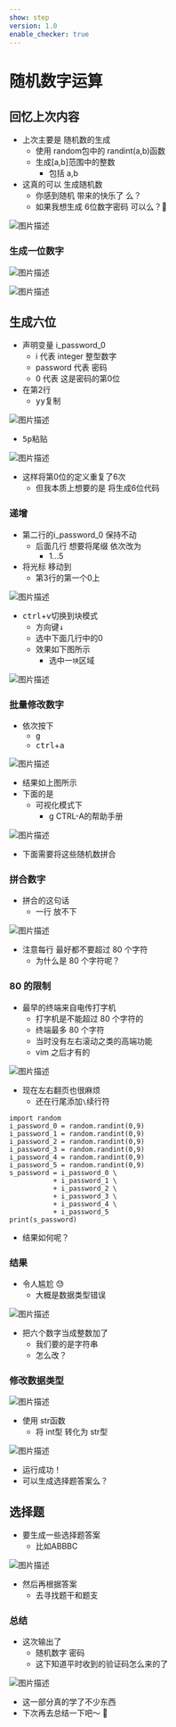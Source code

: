 ```yaml
---
show: step
version: 1.0
enable_checker: true
---
```


# 随机数字运算

## 回忆上次内容

- 上次主要是 随机数的生成
  - 使用 random包中的 randint(a,b)函数
  - 生成[a,b]范围中的整数
	  - 包括 a,b
- 这真的可以 生成随机数
	- 你感到随机 带来的快乐了 么？
	- 如果我想生成 6位数字密码 可以么？🤔

![图片描述](https://doc.shiyanlou.com/courses/uid1190679-20210818-1629257752891)

### 生成一位数字

![图片描述](https://doc.shiyanlou.com/courses/uid1190679-20220830-1661824921027)

![图片描述](https://doc.shiyanlou.com/courses/uid1190679-20220830-1661824930220)

## 生成六位

- 声明变量 i_password_0
	- i 代表 integer 整型数字
	- password 代表 密码
	- 0 代表 这是密码的第0位
- 在第2行
	- <kbd>y</kbd><kbd>y</kbd>复制

![图片描述](https://doc.shiyanlou.com/courses/uid1190679-20230731-1690779527399)

- <kbd>5</kbd><kbd>p</kbd>粘贴

![图片描述](https://doc.shiyanlou.com/courses/uid1190679-20220830-1661825120944)

- 这样将第0位的定义重复了6次
	- 但我本质上想要的是 将生成6位代码

### 递增

- 第二行的i_password_0 保持不动
	- 后面几行 想要将尾缀 依次改为
		- 1...5
- 将光标 移动到
	- 第3行的第一个0上

![图片描述](https://doc.shiyanlou.com/courses/uid1190679-20230731-1690779667613)

- <kbd>ctrl</kbd>+<kbd>v</kbd>切换到块模式
	- 方向键<kbd>↓</kbd>
	- 选中下面几行中的0
	- 效果如下图所示
		- 选中一`块`区域

![图片描述](https://doc.shiyanlou.com/courses/uid1190679-20220830-1661825321322)

### 批量修改数字

- 依次按下
	- <kbd>g</kbd>
	- <kbd>ctrl</kbd>+<kbd>a</kbd>

![图片描述](https://doc.shiyanlou.com/courses/uid1190679-20220830-1661825244756)

- 结果如上图所示
- 下面的是
	- 可视化模式下
		- g CTRL-A的帮助手册

![图片描述](https://doc.shiyanlou.com/courses/uid1190679-20230804-1691162487661)

- 下面需要将这些随机数拼合

### 拼合数字 

- 拼合的这句话
	- 一行 放不下

![图片描述](https://doc.shiyanlou.com/courses/uid1190679-20230731-1690779842748)

- 注意每行 最好都不要超过 80 个字符
	- 为什么是 80 个字符呢？

### 80 的限制

- 最早的终端来自电传打字机
  - 打字机是不能超过 80 个字符的
  - 终端最多 80 个字符
  - 当时没有左右滚动之类的高端功能
  - vim 之后才有的

![图片描述](https://doc.shiyanlou.com/courses/uid1190679-20211103-1635946258321)

- 现在左右翻页也很麻烦
	- 还在行尾添加`\`续行符

```
import random
i_password_0 = random.randint(0,9)
i_password_1 = random.randint(0,9)
i_password_2 = random.randint(0,9)
i_password_3 = random.randint(0,9)
i_password_4 = random.randint(0,9)
i_password_5 = random.randint(0,9)
s_password = i_password_0 \
           + i_password_1 \
           + i_password_2 \
           + i_password_3 \
           + i_password_4 \
           + i_password_5 
print(s_password)
```

- 结果如何呢？

### 结果
- 令人尴尬 😓
	- 大概是数据类型错误

![图片描述](https://doc.shiyanlou.com/courses/uid1190679-20210818-1629259951086)

- 把六个数字当成整数加了
	- 我们要的是字符串
	- 怎么改？

### 修改数据类型

![图片描述](https://doc.shiyanlou.com/courses/uid1190679-20220830-1661825985953)

- 使用 str函数
	- 将 int型 转化为 str型

![图片描述](https://doc.shiyanlou.com/courses/uid1190679-20210818-1629260104720)

- 运行成功！
- 可以生成选择题答案么？

## 选择题

- 要生成一些选择题答案
	- 比如ABBBC

![图片描述](https://doc.shiyanlou.com/courses/uid1190679-20210819-1629349778553)

- 然后再根据答案
	- 去寻找题干和题支

### 总结

- 这次输出了
  - 随机数字 密码
  - 这下知道平时收到的验证码怎么来的了

![图片描述](https://doc.shiyanlou.com/courses/uid1190679-20230808-1691503723604)

- 这一部分真的学了不少东西
- 下次再去总结一下吧～ 👋
